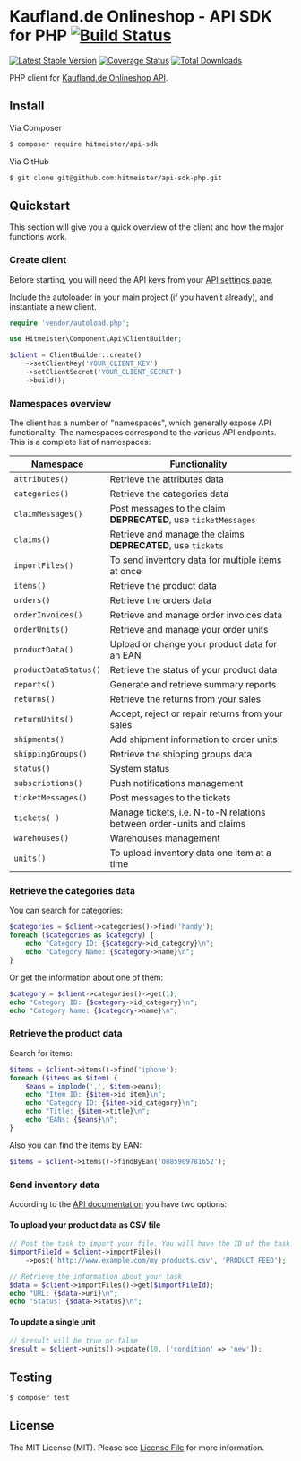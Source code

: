 # Kaufland.de Onlineshop - API SDK for PHP [![Build Status](https://travis-ci.org/hitmeister/api-sdk-php.svg?branch=develop)](https://travis-ci.org/hitmeister/api-sdk-php)

[![Latest Stable Version](http://img.shields.io/github/release/hitmeister/api-sdk-php.svg)](https://packagist.org/packages/hitmeister/api-sdk)
[![Coverage Status](https://coveralls.io/repos/github/hitmeister/api-sdk-php/badge.svg?branch=master)](https://coveralls.io/github/hitmeister/api-sdk-php?branch=master)
[![Total Downloads](http://img.shields.io/packagist/dt/hitmeister/api-sdk.svg)](https://packagist.org/packages/hitmeister/api-sdk)

PHP client for [Kaufland.de Onlineshop API](https://www.kaufland.de/api/v1/).

## Install

Via Composer

``` bash
$ composer require hitmeister/api-sdk
```

Via GitHub

``` bash
$ git clone git@github.com:hitmeister/api-sdk-php.git
```

## Quickstart

This section will give you a quick overview of the client and how the major functions work.

### Create client

Before starting, you will need the API keys from your [API settings page](https://www.kaufland.de/account/apisettings/).

Include the autoloader in your main project (if you haven’t already), and instantiate a new client.

```php
require 'vendor/autoload.php';

use Hitmeister\Component\Api\ClientBuilder;

$client = ClientBuilder::create()
	->setClientKey('YOUR_CLIENT_KEY')
	->setClientSecret('YOUR_CLIENT_SECRET')
	->build();
```

### Namespaces overview

The client has a number of "namespaces", which generally expose API functionality. The namespaces correspond to the various API endpoints. This is a complete list of namespaces:

| Namespace             | Functionality                                                        |
|-----------------------|----------------------------------------------------------------------|
| `attributes()`        | Retrieve the attributes data                                         |
| `categories()`        | Retrieve the categories data                                         |
| `claimMessages()`     | Post messages to the claim **DEPRECATED**, use `ticketMessages`      |
| `claims()`            | Retrieve and manage the claims **DEPRECATED**, use `tickets`         |
| `importFiles()`       | To send inventory data for multiple items at once                    |
| `items()`             | Retrieve the product data                                            |
| `orders()`            | Retrieve the orders data                                             |
| `orderInvoices()`     | Retrieve and manage order invoices data                              |
| `orderUnits()`        | Retrieve and manage your order units                                 |
| `productData()`       | Upload or change your product data for an EAN                        |
| `productDataStatus()` | Retrieve the status of your product data                             |
| `reports()`           | Generate and retrieve summary reports                                |
| `returns()`           | Retrieve the returns from your sales                                 |
| `returnUnits()`       | Accept, reject or repair returns from your sales                     |
| `shipments()`         | Add shipment information to order units                              |
| `shippingGroups()`    | Retrieve the shipping groups data                                    |
| `status()`            | System status                                                        |
| `subscriptions()`     | Push notifications management                                        |
| `ticketMessages()`    | Post messages to the tickets                                         |
| `tickets( )`          | Manage tickets, i.e. N-to-N relations between order-units and claims |
| `warehouses()`        | Warehouses management                                                |
| `units()`             | To upload inventory data one item at a time                          |

### Retrieve the categories data

You can search for categories:

```php
$categories = $client->categories()->find('handy');
foreach ($categories as $category) {
	echo "Category ID: {$category->id_category}\n";
	echo "Category Name: {$category->name}\n";
}
```

Or get the information about one of them:

```php
$category = $client->categories()->get(1);
echo "Category ID: {$category->id_category}\n";
echo "Category Name: {$category->name}\n";
```

### Retrieve the product data

Search for items:

```php
$items = $client->items()->find('iphone');
foreach ($items as $item) {
	$eans = implode(',', $item->eans);
	echo "Item ID: {$item->id_item}\n";
	echo "Category ID: {$item->id_category}\n";
	echo "Title: {$item->title}\n";
	echo "EANs: {$eans}\n";
}
```

Also you can find the items by EAN:

```php
$items = $client->items()->findByEan('0885909781652');
```

### Send inventory data

According to the [API documentation](https://www.kaufland.de/api/v1/?page=product-data#uploading-and-updating-items) you have two options:

#### To upload your product data as CSV file

```php
// Post the task to import your file. You will have the ID of the task.
$importFileId = $client->importFiles()
	->post('http://www.example.com/my_products.csv', 'PRODUCT_FEED');

// Retrieve the information about your task
$data = $client->importFiles()->get($importFileId);
echo "URL: {$data->uri}\n";
echo "Status: {$data->status}\n";
```

#### To update a single unit

```php
// $result will be true or false
$result = $client->units()->update(10, ['condition' => 'new']);
```

## Testing

``` bash
$ composer test
```

## License

The MIT License (MIT). Please see [License File](LICENSE.md) for more information.
